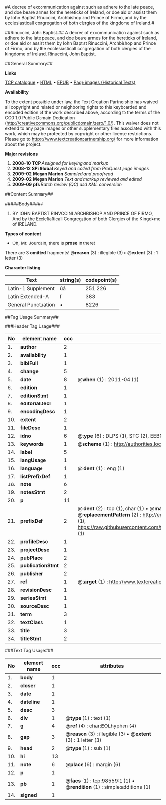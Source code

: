 #A decree of excommunication against such as adhere to the late peace, and doe beare armes for the hereticks of Ireland, or doe aid or assist them by Iohn Baptist Rinuccini, Archbishop and Prince of Firmo, and by the ecclesiasticall congregation of both clergies of the kingdome of Ireland.#

##Rinuccini, John Baptist.##
A decree of excommunication against such as adhere to the late peace, and doe beare armes for the hereticks of Ireland, or doe aid or assist them by Iohn Baptist Rinuccini, Archbishop and Prince of Firmo, and by the ecclesiasticall congregation of both clergies of the kingdome of Ireland.
Rinuccini, John Baptist.

##General Summary##

**Links**

[TCP catalogue](http://www.ota.ox.ac.uk/tcp/)  • 
[HTML](http://tei.it.ox.ac.uk/tcp/Texts-HTML/free/A57/A57332.html)  • 
[EPUB](http://tei.it.ox.ac.uk/tcp/Texts-EPUB/free/A57/A57332.epub) • 
[Page images (Historical Texts)](https://historicaltexts.jisc.ac.uk/eebo-13223304e)

**Availability**

To the extent possible under law, the Text Creation Partnership has waived all copyright and related or neighboring rights to this keyboarded and encoded edition of the work described above, according to the terms of the CC0 1.0 Public Domain Dedication (http://creativecommons.org/publicdomain/zero/1.0/). This waiver does not extend to any page images or other supplementary files associated with this work, which may be protected by copyright or other license restrictions. Please go to https://www.textcreationpartnership.org/ for more information about the project.

**Major revisions**

1. __2008-10__ __TCP__ *Assigned for keying and markup*
1. __2008-12__ __SPi Global__ *Keyed and coded from ProQuest page images*
1. __2009-02__ __Megan Marion__ *Sampled and proofread*
1. __2009-02__ __Megan Marion__ *Text and markup reviewed and edited*
1. __2009-09__ __pfs__ *Batch review (QC) and XML conversion*

##Content Summary##

#####Body#####

1. BY IOHN BAPTIST RINVCCINI ARCHBISHOP AND PRINCE OF FIRMO, And by the Eccleſiaſticall Congregation of both Clergies of the Kingd•me of IRELAND.

**Types of content**

  * Oh, Mr. Jourdain, there is **prose** in there!

There are 3 **omitted** fragments! 
 @__reason__ (3) : illegible (3)  •  @__extent__ (3) : 1 letter (3)

**Character listing**


|Text|string(s)|codepoint(s)|
|---|---|---|
|Latin-1 Supplement|ûâ|251 226|
|Latin Extended-A|ſ|383|
|General Punctuation|•|8226|

##Tag Usage Summary##

###Header Tag Usage###

|No|element name|occ|attributes|
|---|---|---|---|
|1.|__author__|2||
|2.|__availability__|1||
|3.|__biblFull__|1||
|4.|__change__|5||
|5.|__date__|8| @__when__ (1) : 2011-04 (1)|
|6.|__edition__|1||
|7.|__editionStmt__|1||
|8.|__editorialDecl__|1||
|9.|__encodingDesc__|1||
|10.|__extent__|2||
|11.|__fileDesc__|1||
|12.|__idno__|6| @__type__ (6) : DLPS (1), STC (2), EEBO-CITATION (1), OCLC (1), VID (1)|
|13.|__keywords__|1| @__scheme__ (1) : http://authorities.loc.gov/ (1)|
|14.|__label__|5||
|15.|__langUsage__|1||
|16.|__language__|1| @__ident__ (1) : eng (1)|
|17.|__listPrefixDef__|1||
|18.|__note__|6||
|19.|__notesStmt__|2||
|20.|__p__|11||
|21.|__prefixDef__|2| @__ident__ (2) : tcp (1), char (1)  •  @__matchPattern__ (2) : ([0-9\-]+):([0-9IVX]+) (1), (.+) (1)  •  @__replacementPattern__ (2) : http://eebo.chadwyck.com/downloadtiff?vid=$1&page=$2 (1), https://raw.githubusercontent.com/textcreationpartnership/Texts/master/tcpchars.xml#$1 (1)|
|22.|__profileDesc__|1||
|23.|__projectDesc__|1||
|24.|__pubPlace__|2||
|25.|__publicationStmt__|2||
|26.|__publisher__|2||
|27.|__ref__|1| @__target__ (1) : http://www.textcreationpartnership.org/docs/. (1)|
|28.|__revisionDesc__|1||
|29.|__seriesStmt__|1||
|30.|__sourceDesc__|1||
|31.|__term__|3||
|32.|__textClass__|1||
|33.|__title__|3||
|34.|__titleStmt__|2||


###Text Tag Usage###

|No|element name|occ|attributes|
|---|---|---|---|
|1.|__body__|1||
|2.|__closer__|1||
|3.|__date__|1||
|4.|__dateline__|1||
|5.|__desc__|3||
|6.|__div__|1| @__type__ (1) : text (1)|
|7.|__g__|4| @__ref__ (4) : char:EOLhyphen (4)|
|8.|__gap__|3| @__reason__ (3) : illegible (3)  •  @__extent__ (3) : 1 letter (3)|
|9.|__head__|2| @__type__ (1) : sub (1)|
|10.|__hi__|13||
|11.|__note__|6| @__place__ (6) : margin (6)|
|12.|__p__|1||
|13.|__pb__|1| @__facs__ (1) : tcp:98559:1 (1)  •  @__rendition__ (1) : simple:additions (1)|
|14.|__signed__|1||
